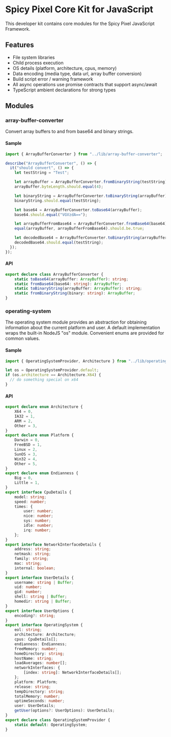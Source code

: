 Spicy Pixel Core Kit for JavaScript
===================================
This developer kit contains core modules for the Spicy Pixel JavaScript Framework.

Features
--------

 * File system libraries
 * Child process execution
 * OS details (platform, architecture, cpus, memory)
 * Data encoding (media type, data url, array buffer conversion)
 * Build script error / warning framework 
 * All async operations use promise contracts that support async/await
 * TypeScript ambient declarations for strong types

Modules
-------

### array-buffer-converter

Convert array buffers to and from base64 and binary strings.

#### Sample

```javascript
import { ArrayBufferConverter } from "../lib/array-buffer-converter";

describe("ArrayBufferConverter", () => {
  it("should convert", () => {
    let testString = "Test";

    let arrayBuffer = ArrayBufferConverter.fromBinaryString(testString);
    arrayBuffer.byteLength.should.equal(4);

    let binaryString = ArrayBufferConverter.toBinaryString(arrayBuffer);
    binaryString.should.equal(testString);

    let base64 = ArrayBufferConverter.toBase64(arrayBuffer);
    base64.should.equal("VGVzdA==");

    let arrayBufferFromBase64 = ArrayBufferConverter.fromBase64(base64);
    equal(arrayBuffer, arrayBufferFromBase64).should.be.true;

    let decodedBase64 = ArrayBufferConverter.toBinaryString(arrayBufferFromBase64);
    decodedBase64.should.equal(testString);
  });
});
```

#### API

```typescript
export declare class ArrayBufferConverter {
    static toBase64(arrayBuffer: ArrayBuffer): string;
    static fromBase64(base64: string): ArrayBuffer;
    static toBinaryString(arrayBuffer: ArrayBuffer): string;
    static fromBinaryString(binary: string): ArrayBuffer;
}
```

### operating-system

The operating system module provides an abstraction for obtaining information about the current platform and user. A default implementation wraps the built-in NodeJS "os" module. Convenient enums are provided for common values.

#### Sample

```javascript
import { OperatingSystemProvider, Architecture } from "../lib/operating-system";

let os = OperatingSystemProvider.default;
if (os.architecture == Architecture.X64) {
  // do something special on x64
}
```

#### API

```typescript
export declare enum Architecture {
    X64 = 0,
    IA32 = 1,
    ARM = 2,
    Other = 3,
}
export declare enum Platform {
    Darwin = 0,
    FreeBSD = 1,
    Linux = 2,
    SunOS = 3,
    Win32 = 4,
    Other = 5,
}
export declare enum Endianness {
    Big = 0,
    Little = 1,
}
export interface CpuDetails {
    model: string;
    speed: number;
    times: {
        user: number;
        nice: number;
        sys: number;
        idle: number;
        irq: number;
    };
}
export interface NetworkInterfaceDetails {
    address: string;
    netmask: string;
    family: string;
    mac: string;
    internal: boolean;
}
export interface UserDetails {
    username: string | Buffer;
    uid: number;
    gid: number;
    shell: string | Buffer;
    homedir: string | Buffer;
}
export interface UserOptions {
    encoding?: string;
}
export interface OperatingSystem {
    eol: string;
    architecture: Architecture;
    cpus: CpuDetails[];
    endianness: Endianness;
    freeMemory: number;
    homeDirectory: string;
    hostName: string;
    loadAverages: number[];
    networkInterfaces: {
        [index: string]: NetworkInterfaceDetails[];
    };
    platform: Platform;
    release: string;
    tempDirectory: string;
    totalMemory: number;
    uptimeSeconds: number;
    user: UserDetails;
    getUser(options?: UserOptions): UserDetails;
}
export declare class OperatingSystemProvider {
    static default: OperatingSystem;
}
```